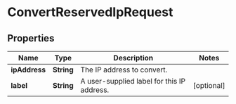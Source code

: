 

# ConvertReservedIpRequest


## Properties

| Name | Type | Description | Notes |
|------------ | ------------- | ------------- | -------------|
|**ipAddress** | **String** | The IP address to convert. |  |
|**label** | **String** | A user-supplied label for this IP address. |  [optional] |



